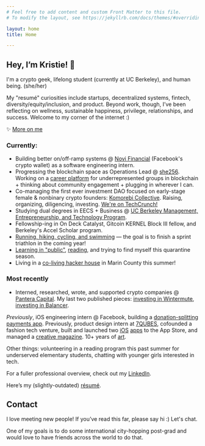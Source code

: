 ```yaml
---
# Feel free to add content and custom Front Matter to this file.
# To modify the layout, see https://jekyllrb.com/docs/themes/#overriding-theme-defaults

layout: home
title: Home

---
```


## Hey, I’m Kristie! 👋
I'm a crypto geek, lifelong student (currently at UC Berkeley), and human being. (she/her)

My "resumé" curiosities include startups, decentralized systems, fintech, diversity/equity/inclusion, and product. Beyond work, though, I’ve been reflecting on wellness, sustainable happiness, privilege, relationships, and success. Welcome to my corner of the internet :)


✨ [More on me](/more-on-me)

### Currently:
* Building better on/off-ramp systems @ [Novi Financial](http://novi.com/) (Facebook's crypto wallet) as a software engineering intern.
* Progressing the blockchain space as Operations Lead @ [she256][#she256]. Working on a [career platform](https://medium.com/she-256/announcing-the-she256-job-board-beta-launch-9709d3c3e107) for underrepresented groups in blockchain + thinking about community engagement + plugging in wherever I can.
* Co-managing the first ever investment DAO focused on early-stage female & nonbinary crypto founders: [Komorebi Collective](https://www.syndicateprotocol.org/syndicate/komorebi_collective). Raising, organizing, diligencing, investing. [We're on TechCrunch!](https://techcrunch.com/2021/05/21/decentralized-komorebi-collective-launches-to-back-female-and-non-binary-crypto-founders/?tpcc=ECTW2020)
* Studying dual degrees in EECS + Business @ [UC Berkeley Management, Entrepreneurship, and Technology Program](http://met.berkeley.edu/).
* Fellowship-ing in On Deck Catalyst, Gitcoin KERNEL Block III fellow, and Berkeley's Accel Scholar program.
* [Running, hiking, cycling, and swimming](https://www.strava.com/athletes/19298552) — the goal is to finish a sprint triathlon in the coming year!
* [Learning in "public"](more-on-me/#learning-in-non-private), [reading](https://www.goodreads.com/kristiehhh), and trying to find myself this quarantine season.
* Living in a [co-living hacker house](http://edyfi.org/) in Marin County this summer!

### Most recently
* Interned, researched, wrote, and supported crypto companies @ [Pantera Capital](https://www.panteracapital.com/). My last two published pieces: [investing in Wintermute](https://panteracapital.medium.com/investing-in-wintermute-d4ece31ff665), [investing in Balancer](https://panteracapital.medium.com/investing-in-balancer-63f8246df954).

*Previously*, iOS engineering intern @ Facebook, building a [donation-splitting payments app](https://github.com/kristiehuang/Basket-Donation-Payments). Previously, product design intern at [7QUBES](https://www.7qubes.com/our-work/pay8fwd), cofounded a fashion tech venture, built and launched two [iOS](http://tinyurl.com/cloudcloset) [apps](http://tinyurl.com/airtimeevents) to the App Store, and managed a [creative magazine](https://issuu.com/pandorasbox.gunn). 10+ years of [art](https://www.behance.net/gallery/72001185/Kristie-Huang-Art-Portfolio).

Other things: volunteering in a reading program this past summer for underserved elementary students, chatting with younger girls interested in tech.

For a fuller professional overview, check out my [LinkedIn](https://www.linkedin.com/in/kristie-huang/).

Here’s my (slightly-outdated) [résumé](https://drive.google.com/file/d/0B2rlie9ZaAG4UjcyVTJ3b2xiZzA/view).

## Contact
I love meeting new people! If you’ve read this far, please say hi :) Let's chat.

One of my goals is to do some international city-hopping post-grad and would love to have friends across the world to do that.

[#she256]: http://she256.org/
